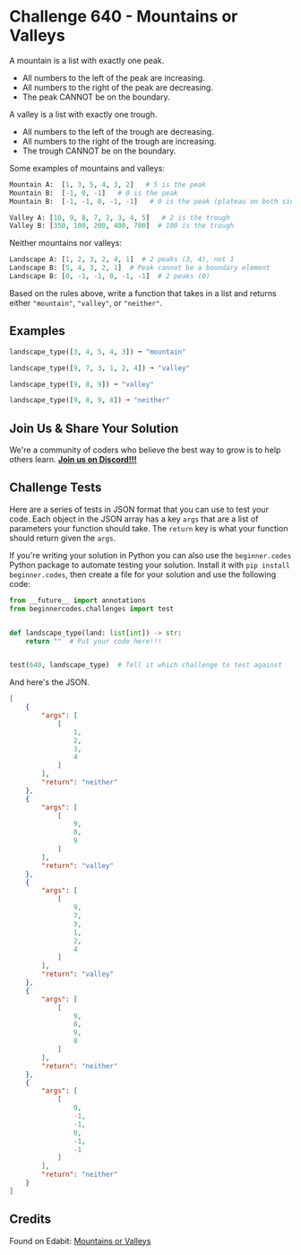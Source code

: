 # Challenge 640 - Mountains or Valleys

A mountain is a list with exactly one peak.

- All numbers to the left of the peak are increasing.
- All numbers to the right of the peak are decreasing.
- The peak CANNOT be on the boundary.

A valley is a list with exactly one trough.

- All numbers to the left of the trough are decreasing.
- All numbers to the right of the trough are increasing.
- The trough CANNOT be on the boundary. 

Some examples of mountains and valleys:
```python
Mountain A:  [1, 3, 5, 4, 3, 2]   # 5 is the peak
Mountain B:  [-1, 0, -1]   # 0 is the peak
Mountain B:  [-1, -1, 0, -1, -1]   # 0 is the peak (plateau on both sides is okay)

Valley A: [10, 9, 8, 7, 2, 3, 4, 5]   # 2 is the trough
Valley B: [350, 100, 200, 400, 700]  # 100 is the trough
```
Neither mountains nor valleys:
```python
Landscape A: [1, 2, 3, 2, 4, 1]  # 2 peaks (3, 4), not 1
Landscape B: [5, 4, 3, 2, 1]  # Peak cannot be a boundary element
Landscape B: [0, -1, -1, 0, -1, -1]  # 2 peaks (0)
```
Based on the rules above, write a function that takes in a list and returns either `"mountain"`, `"valley"`, or `"neither"`.

## Examples
```python
landscape_type([3, 4, 5, 4, 3]) ➞ "mountain"

landscape_type([9, 7, 3, 1, 2, 4]) ➞ "valley"

landscape_type([9, 8, 9]) ➞ "valley"

landscape_type([9, 8, 9, 8]) ➞ "neither"
```
## Join Us & Share Your Solution

We're a community of coders who believe the best way to grow is to help others learn. **[Join us on Discord!!!](https://discord.gg/sfHykntuGy)**

## Challenge Tests

Here are a series of tests in JSON format that you can use to test your code. Each object in the JSON array has a key `args` that are a list of parameters your function should take. The `return` key is what your function should return given the `args`. 

If you're writing your solution in Python you can also use the `beginner.codes` Python package to automate testing your solution. Install it with `pip install beginner.codes`, then create a file for your solution and use the following code:
```python
from __future__ import annotations
from beginnercodes.challenges import test


def landscape_type(land: list[int]) -> str:
    return ""  # Put your code here!!!


test(640, landscape_type)  # Tell it which challenge to test against
```
And here's the JSON.
```json
[
    {
        "args": [
            [
                1,
                2,
                3,
                4
            ]
        ],
        "return": "neither"
    },
    {
        "args": [
            [
                9,
                8,
                9
            ]
        ],
        "return": "valley"
    },
    {
        "args": [
            [
                9,
                7,
                3,
                1,
                2,
                4
            ]
        ],
        "return": "valley"
    },
    {
        "args": [
            [
                9,
                8,
                9,
                8
            ]
        ],
        "return": "neither"
    },
    {
        "args": [
            [
                0,
                -1,
                -1,
                0,
                -1,
                -1
            ]
        ],
        "return": "neither"
    }
]
```
## Credits

Found on Edabit: [Mountains or Valleys](https://edabit.com/challenge/5h5uAmaAWY3jSHA7k)
